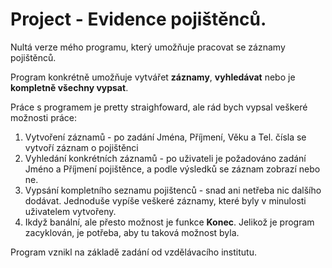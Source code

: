 # Project - Evidence pojištěnců.
Nultá verze mého programu, který umožňuje pracovat se záznamy pojištěnců.

Program konkrétně umožňuje vytvářet **záznamy**, **vyhledávat** nebo je **kompletně všechny vypsat**.

Práce s programem je pretty straighfoward, ale rád bych vypsal veškeré možnosti práce:
1. Vytvoření záznamů - po zadání Jména, Příjmení, Věku a Tel. čísla se vytvoří záznam o pojištěnci
2. Vyhledání konkrétních záznamů - po uživateli je požadováno zadání Jméno a Příjmení pojištěnce, a podle výsledků se záznam zobrazí nebo ne.
3. Vypsání kompletního seznamu pojištenců - snad ani netřeba nic dalšího dodávat. Jednoduše vypíše veškeré záznamy, které byly v minulosti uživatelem vytvořeny.
4. Ikdyž banální, ale přesto možnost je funkce **Konec**. Jelikož je program zacyklován, je potřeba, aby tu taková možnost byla.

Program vznikl na základě zadání od vzdělávacího institutu.
